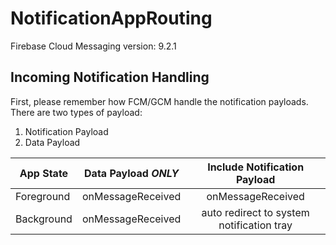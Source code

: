 # NotificationAppRouting
Firebase Cloud Messaging version: 9.2.1

## Incoming Notification Handling
First, please remember how FCM/GCM handle the notification payloads. There are two types of payload:
1. Notification Payload
2. Data Payload

| App State  | Data Payload *ONLY* | Include Notification Payload              |
| ---------- |:-------------------:|:-----------------------------------------:|
| Foreground | onMessageReceived   | onMessageReceived                         |
| Background | onMessageReceived   | auto redirect to system notification tray |

